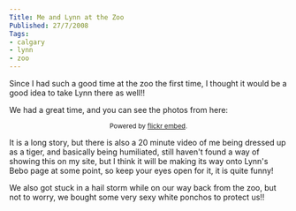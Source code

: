 ```yaml
---
Title: Me and Lynn at the Zoo
Published: 27/7/2008
Tags:
- calgary
- lynn
- zoo
---
```


Since I had such a good time at the zoo the first time, I thought it would be a good idea to take Lynn there as well!!

We had a great time, and you can see the photos from here:

<div id="flickrembed"></div><small style="display: block; text-align: center; margin: 0 auto;">Powered by <a href="https://flickrembed.com">flickr embed</a>.</small>

<script src="https://flickrembed.com/embed_v2.js.php?source=flickr&layout=responsive&input=72157673968802373&sort=0&by=album&theme=default&scale=fit&skin=default&id=5850544461b40"></script>

It is a long story, but there is also a 20 minute video of me being dressed up as a tiger, and basically being humiliated, still haven't found a way of showing this on my site, but I think it will be making its way onto Lynn's Bebo page at some point, so keep your eyes open for it, it is quite funny!

We also got stuck in a hail storm while on our way back from the zoo, but not to worry, we bought some very sexy white ponchos to protect us!!
